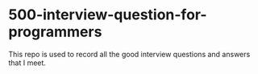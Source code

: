 # 500-interview-question-for-programmers
This repo is used to record all the good interview questions and answers that I meet.

